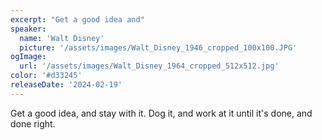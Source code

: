 ```yaml
---
excerpt: "Get a good idea and"
speaker:
  name: 'Walt Disney'
  picture: '/assets/images/Walt_Disney_1946_cropped_100x100.JPG'
ogImage:
  url: '/assets/images/Walt_Disney_1964_cropped_512x512.jpg'
color: '#d33245'
releaseDate: '2024-02-19'
---
```

Get a good idea, and stay with it. Dog it, and work at it until it's done, and done right.
